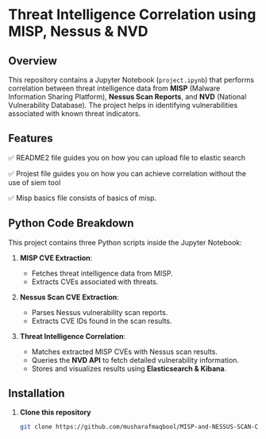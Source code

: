# **Threat Intelligence Correlation using MISP, Nessus & NVD**

## **Overview**
This repository contains a Jupyter Notebook (`project.ipynb`) that performs correlation between threat intelligence data from **MISP** (Malware Information Sharing Platform), **Nessus Scan Reports**, and **NVD** (National Vulnerability Database). The project helps in identifying vulnerabilities associated with known threat indicators.

## **Features**
✅ README2 file guides you on how you can upload file to elastic search  

✅ Projest file guides you on how you can achieve correlation without the use of siem tool

✅ Misp basics file consists of basics of misp. 

## **Python Code Breakdown**
This project contains three Python scripts inside the Jupyter Notebook:

1. **MISP CVE Extraction**:  
   - Fetches threat intelligence data from MISP.  
   - Extracts CVEs associated with threats.  
   
2. **Nessus Scan CVE Extraction**:  
   - Parses Nessus vulnerability scan reports.  
   - Extracts CVE IDs found in the scan results.  

3. **Threat Intelligence Correlation**:  
   - Matches extracted MISP CVEs with Nessus scan results.  
   - Queries the **NVD API** to fetch detailed vulnerability information.  
   - Stores and visualizes results using **Elasticsearch & Kibana**.  

## **Installation**
1. **Clone this repository**  
   ```bash
   git clone https://github.com/musharafmaqbool/MISP-and-NESSUS-SCAN-CORRELATION.git
